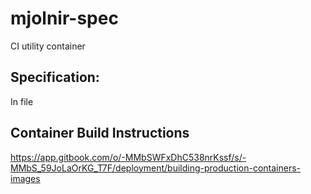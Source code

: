 # mjolnir-spec

CI utility container

## Specification:

In file [](SPECIFICATION.md)

## Container Build Instructions
https://app.gitbook.com/o/-MMbSWFxDhC538nrKssf/s/-MMbS_59JoLaOrKG_T7F/deployment/building-production-containers-images

